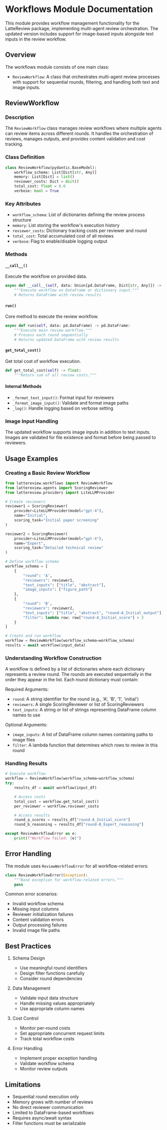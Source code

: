 # Workflows Module Documentation

This module provides workflow management functionality for the LatteReview package, implementing multi-agent review orchestration. The updated version includes support for image-based inputs alongside text inputs in the review workflow.

## Overview

The workflows module consists of one main class:

- `ReviewWorkflow`: A class that orchestrates multi-agent review processes with support for sequential rounds, filtering, and handling both text and image inputs.

## ReviewWorkflow

### Description

The `ReviewWorkflow` class manages review workflows where multiple agents can review items across different rounds. It handles the orchestration of reviews, manages outputs, and provides content validation and cost tracking.

### Class Definition

```python
class ReviewWorkflow(pydantic.BaseModel):
    workflow_schema: List[Dict[str, Any]]
    memory: List[Dict] = list()
    reviewer_costs: Dict = dict()
    total_cost: float = 0.0
    verbose: bool = True
```

### Key Attributes

- `workflow_schema`: List of dictionaries defining the review process structure
- `memory`: List storing the workflow's execution history
- `reviewer_costs`: Dictionary tracking costs per reviewer and round
- `total_cost`: Total accumulated cost of all reviews
- `verbose`: Flag to enable/disable logging output

### Methods

#### `__call__()`

Execute the workflow on provided data.

```python
async def __call__(self, data: Union[pd.DataFrame, Dict[str, Any]]) -> pd.DataFrame:
    """Execute workflow on DataFrame or dictionary input."""
    # Returns DataFrame with review results
```

#### `run()`

Core method to execute the review workflow.

```python
async def run(self, data: pd.DataFrame) -> pd.DataFrame:
    """Execute main review workflow."""
    # Process each round sequentially
    # Returns updated DataFrame with review results
```

#### `get_total_cost()`

Get total cost of workflow execution.

```python
def get_total_cost(self) -> float:
    """Return sum of all review costs."""
```

#### Internal Methods

- `_format_text_input()`: Format input for reviewers
- `_format_image_input()`: Validate and format image paths
- `_log()`: Handle logging based on verbose setting

### Image Input Handling

The updated workflow supports image inputs in addition to text inputs. Images are validated for file existence and format before being passed to reviewers.

## Usage Examples

### Creating a Basic Review Workflow

```python
from lattereview.workflows import ReviewWorkflow
from lattereview.agents import ScoringReviewer
from lattereview.providers import LiteLLMProvider

# Create reviewers
reviewer1 = ScoringReviewer(
    provider=LiteLLMProvider(model="gpt-4"),
    name="Initial",
    scoring_task="Initial paper screening"
)

reviewer2 = ScoringReviewer(
    provider=LiteLLMProvider(model="gpt-4"),
    name="Expert",
    scoring_task="Detailed technical review"
)

# Define workflow schema
workflow_schema = [
    {
        "round": 'A',
        "reviewers": reviewer1,
        "text_inputs": ["title", "abstract"],
        "image_inputs": ["figure_path"]
    },
    {
        "round": 'B',
        "reviewers": reviewer2,
        "text_inputs": ["title", "abstract", "round-A_Initial_output"],
        "filter": lambda row: row["round-A_Initial_score"] > 3
    }
]

# Create and run workflow
workflow = ReviewWorkflow(workflow_schema=workflow_schema)
results = await workflow(input_data)
```

### Understanding Workflow Construction

A workflow is defined by a list of dictionaries where each dictionary represents a review round. The rounds are executed sequentially in the order they appear in the list. Each round dictionary must contain:

Required Arguments:

- `round`: A string identifier for the round (e.g., 'A', 'B', '1', 'initial')
- `reviewers`: A single ScoringReviewer or list of ScoringReviewers
- `text_inputs`: A string or list of strings representing DataFrame column names to use

Optional Arguments:

- `image_inputs`: A list of DataFrame column names containing paths to image files
- `filter`: A lambda function that determines which rows to review in this round

### Handling Results

```python
# Execute workflow
workflow = ReviewWorkflow(workflow_schema=workflow_schema)
try:
    results_df = await workflow(input_df)

    # Access costs
    total_cost = workflow.get_total_cost()
    per_reviewer = workflow.reviewer_costs

    # Access results
    round_a_scores = results_df["round-A_Initial_score"]
    round_b_reasoning = results_df["round-B_Expert_reasoning"]

except ReviewWorkflowError as e:
    print(f"Workflow failed: {e}")
```

## Error Handling

The module uses `ReviewWorkflowError` for all workflow-related errors:

```python
class ReviewWorkflowError(Exception):
    """Base exception for workflow-related errors."""
    pass
```

Common error scenarios:

- Invalid workflow schema
- Missing input columns
- Reviewer initialization failures
- Content validation errors
- Output processing failures
- Invalid image file paths

## Best Practices

1. Schema Design

   - Use meaningful round identifiers
   - Design filter functions carefully
   - Consider round dependencies

2. Data Management

   - Validate input data structure
   - Handle missing values appropriately
   - Use appropriate column names

3. Cost Control

   - Monitor per-round costs
   - Set appropriate concurrent request limits
   - Track total workflow costs

4. Error Handling
   - Implement proper exception handling
   - Validate workflow schema
   - Monitor review outputs

## Limitations

- Sequential round execution only
- Memory grows with number of reviews
- No direct reviewer communication
- Limited to DataFrame-based workflows
- Requires async/await syntax
- Filter functions must be serializable
